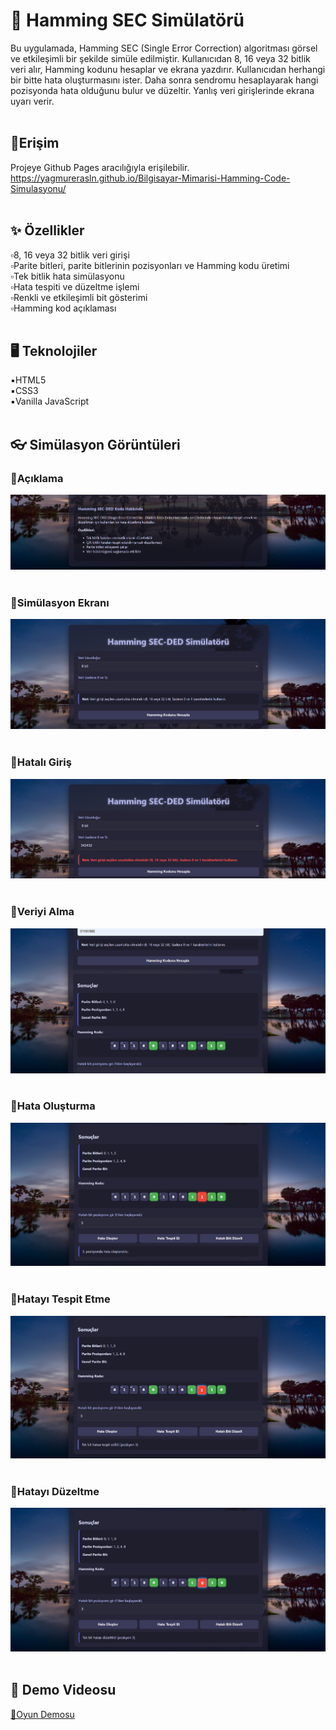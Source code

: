 # 🧮 Hamming SEC Simülatörü
Bu uygulamada, Hamming SEC (Single Error Correction) algoritması görsel ve etkileşimli bir şekilde simüle edilmiştir. Kullanıcıdan 8, 16 veya 32 bitlik veri alır, Hamming kodunu hesaplar ve ekrana yazdırır. Kullanıcıdan herhangi bir bitte hata oluşturmasını ister. Daha sonra sendromu hesaplayarak hangi pozisyonda hata olduğunu bulur ve düzeltir. Yanlış veri girişlerinde ekrana uyarı verir. <br><br>

## 📡Erişim
Projeye Github Pages aracılığıyla erişilebilir.<br>
https://yagmurerasln.github.io/Bilgisayar-Mimarisi-Hamming-Code-Simulasyonu/<br><br>

## ✨ Özellikler
▫️8, 16 veya 32 bitlik veri girişi<br>
▫️Parite bitleri, parite bitlerinin pozisyonları ve Hamming kodu üretimi<br>
▫️Tek bitlik hata simülasyonu<br>
▫️Hata tespiti ve düzeltme işlemi<br>
▫️Renkli ve etkileşimli bit gösterimi<br>
▫️Hamming kod açıklaması<br><br>

## 🖥️ Teknolojiler
▪️HTML5<br>
▪️CSS3<br>
▪️Vanilla JavaScript<br><br>

## 👓 Simülasyon Görüntüleri
### 📌Açıklama
![Açıklama](aciklama.png)<br><br>
### 📌Simülasyon Ekranı
![Görünüm](1.png)<br><br>
### 📌Hatalı Giriş
![Hatalı Giriş](hata.png)<br><br>
### 📌Veriyi Alma
![Veriyi Alma](2.png)<br><br>
### 📌Hata Oluşturma
![Hata Oluşturma](3.png)<br><br>
### 📌Hatayı Tespit Etme 
![Hatayı Tespit Etme](4.png)<br><br>
### 📌Hatayı Düzeltme
![Hatayı Düzeltme](5.png)<br><br>

## 🎥 Demo Videosu
​[📢Oyun Demosu](https://www.youtube.com/watch?v=VWOobMo6JRw)<br>
